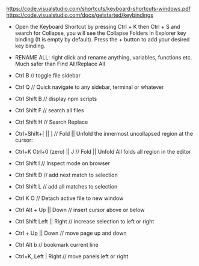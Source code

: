 https://code.visualstudio.com/shortcuts/keyboard-shortcuts-windows.pdf
https://code.visualstudio.com/docs/getstarted/keybindings

- Open the Keyboard Shortcut by pressing Ctrl + K then Ctrl + S and search for Collapse, you will see the Collapse Folders in Explorer key binding (It is empty by default). Press the + button to add your desired key binding.
- RENAME ALL: right click and rename anything, variables, functions etc. Much safer than Find All/Replace All
- Ctrl B // toggle file sidebar
- Ctrl Q // Quick navigate to any sidebar, terminal or whatever
- Ctrl Shift B // display npm scripts
- Ctrl Shift F // search all files
- Ctrl Shift H // Search Replace
- Ctrl+Shift+[ || ] // Fold || Unfold the innermost uncollapsed region at the cursor:
- Ctrl+K Ctrl+0 (zero) || J // Fold || Unfold All folds all region in the editor
- Ctrl Shift I // Inspect mode on browser
- Ctrl Shift D // add next match to selection
- Ctrl Shift L // add all matches to selection
- Ctrl K O // Detach active file to new window
- Ctrl Alt + Up || Down // insert cursor above or below
- Ctrl Shift Left || Right // increase selection to left or right

- Ctrl + Up || Down // move page up and down

- Ctrl Alt b // bookmark current line
- Ctrl+K, Left | Right // move panels left or right